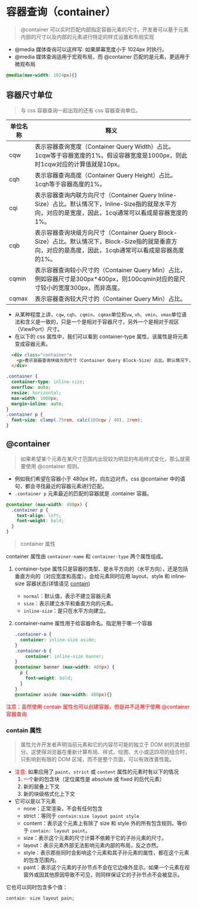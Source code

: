 # 容器查询（container）

> @container 可以实时匹配内部指定容器元素的尺寸。开发者可以基于元素内部的尺寸以及内部的元素进行特定的样式设置和布局实现

* @media 媒体查询可以这样写: 如果屏幕宽度小于 1024px 时执行。
* @media 媒体查询适用于宏观布局，而 @container 匹配的是元素，更适用于微观布局

```css
@media(max-width: 1024px){}
```

## 容器尺寸单位

> 与 css 容器查询一起出现的还有 css 容器查询单位。

| 单位名称 | 释义                                                                                                                                                       |
| -------- | ---------------------------------------------------------------------------------------------------------------------------------------------------------- |
| cqw      | 表示容器查询宽度（Container Query Width）占比。1cqw等于容器宽度的1%。假设容器宽度是1000px，则此时1cqw对应的计算值就是10px。                                |
| cqh      | 表示容器查询高度（Container Query Height）占比。1cqh等于容器高度的1%。                                                                                     |
| cqi      | 表示容器查询内联方向尺寸（Container Query Inline-Size）占比。默认情况下，Inline-Size指的就是水平方向，对应的是宽度，因此，1cqi通常可以看成是容器宽度的1%。 |
| cqb      | 表示容器查询块级方向尺寸（Container Query Block-Size）占比。默认情况下，Block-Size指的就是垂直方向，对应的是高度，因此，1cqb通常可以看成是容器高度的1%。   |
| cqmin    | 表示容器查询较小尺寸的（Container Query Min）占比，例如容器尺寸是300px*400px，则100cqmin对应的是尺寸较小的宽度300px，而非高度。                            |
| cqmax    | 表示容器查询较大尺寸的（Container Query Min）占比。                                                                                                        |

* 从某种程度上讲，`cqw`, `cqh`、`cqmin`、`cqmax`单位和`vw`, `vh`、`vmin`、`vmax`单位语法和含义是一致的，只是一个是相对于容器尺寸，另外一个是相对于视区（ViewPort）尺寸。
* 在以下的 css 属性中，我们可以看到 container-type 属性，该属性是将元素变成容器元素。

```html
  <div class="container">
    <p>表示容器查询块级方向尺寸（Container Query Block-Size）占比。默认情况下，Block-Size指的就是垂直方向，对应的是高度，</p>
  </div>
```

```css
.container {
  container-type: inline-size;
  overflow: auto;
  resize: horizontal;
  max-width: 1000px;
  margin-inline: auto;
}
.container p {
  font-size: clamp(.75rem, calc(100cqw / 40), 2rem);
}
```

## @container

> 如果希望某个元素在某尺寸范围内出现较为明显的布局样式变化，那么就需要使用 @container 规则。

* 例如我们希望在容器小于 480px 时，向左边对齐。css @container 中的语句，都会寻找最近的容器元素进行匹配。
* `.container p` 元素最近的匹配的容器就是 .container 容器。

```css
@container (max-width: 480px) {
  .container p {
    text-align: left;
    font-weight: bold;
  }
}
```

> container 属性

container 属性由 `container-name` 和 `container-type` 两个属性组成。

1. container-type 属性只是容器的类型、是水平方向的（水平方向），还是包括垂直方向的（对应宽度和高度）。会给元素同时应用 layout、style 和 inline-size 容器状态(详情请见 [contain](https://developer.mozilla.org/en-US/docs/Web/CSS/contain))
   * `normal`：默认值，表示不建立容器元素
   * `size`：表示建立水平和垂直方向的元素。
   * `inline-size`：是只在水平方向建立。
2. container-name 属性用于给容器命名。指定用于哪一个容器

   ```css
   .container-a {
     container: inline-size aside;
   }
   .container-b {
       container: inline-size banner;
   }
   @container banner (max-width: 480px) {
     p {
       font-weight: bold;
     }
   }
   @container aside (max-width: 480px){}
   ```

<span style="color:red">注意：虽然使用 contain 属性也可以创建容器，但是并不适用于使用 @container 容器查询</span>

### contain 属性

>属性允许开发者声明当前元素和它的内容尽可能的独立于 DOM 树的其他部分。这使得浏览器在重新计算布局、样式、绘图、大小或这四项的组合时，只影响到有限的 DOM 区域，而不是整个页面，可以有效改善性能。

* <span style="color:red">注意</span>: 如果应用了 `paint`、`strict` 或 `content` 属性的元素时有以下的情况
   1. 一个新的包含块（定位属性是 absolute 或 fixed 的后代元素）
   2. 新的层叠上下文
   3. 新的块级格式化上下文
* 它可以是以下元素
  * none：正常渲染，不会有任何包含
  * strict：等同于 `contain:size layout paint style`
  * content：表示这个元素上有除了 size 和 style 外的所有包含规则。等价于 `contain: layout paint`。
  * size：表示这个元素的尺寸计算不依赖于它的子孙元素的尺寸。
  * layout：表示元素外部无法影响元素内部的布局，反之亦然。
  * style：表示那些同时会影响这个元素和其子孙元素的属性，都在这个元素的包含范围内。
  * paint：表示这个元素的子孙节点不会在它边缘外显示。如果一个元素在视窗外或因其他原因导致不可见，则同样保证它的子孙节点不会被显示。

它也可以同时包含多个值：

```css
contain: size layout pain;
```
